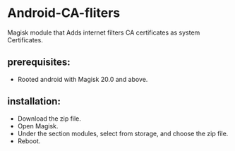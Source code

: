 # Android-CA-fliters
Magisk module that Adds internet filters CA certificates as system
Certificates.

## prerequisites:
* Rooted android with Magisk 20.0 and above.

## installation:
* Download the zip file.
* Open Magisk.
* Under the section modules, select from storage, and choose the zip file.
* Reboot.

